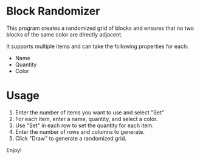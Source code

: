 # Block Randomizer

This program creates a randomized grid of blocks and ensures that no two blocks of the same color are directly adjacent.

It supports multiple items and can take the following properties for each:
- Name
- Quantity
- Color

# Usage
1. Enter the number of items you want to use and select "Set"
2. For each item, enter a name, quantity, and select a color.
3. Use "Set" in each row to set the quantity for each item.
4. Enter the number of rows and columns to generate.
5. Click "Draw" to generate a randomized grid.

Enjoy!